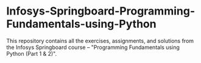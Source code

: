 # Infosys-Springboard-Programming-Fundamentals-using-Python
This repository contains all the exercises, assignments, and solutions from the Infosys Springboard course – "Programming Fundamentals using Python (Part 1 &amp; 2)".
